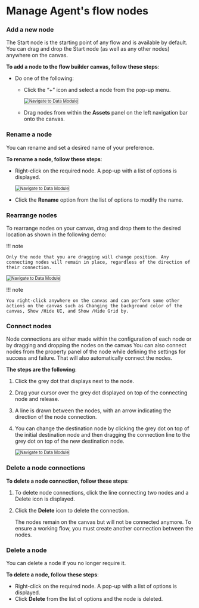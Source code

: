 # Manage Agent's flow nodes


### Add a new node

The Start node is the starting point of any flow and is available by default. You can drag and drop the Start node (as well as any other nodes) anywhere on the canvas.

**To add a node to the flow builder canvas, follow these steps**:

* Do one of the following:
    * Click the “+” icon and select a node from the pop-up menu.

        <img src="../images/navigate-to-data-module.png" alt="Navigate to Data Module" title="Navigate to Data Module" style="border: 1px solid gray; zoom:80%;">

    * Drag nodes from within the **Assets** panel on the left navigation bar onto the canvas.


### Rename a node

You can rename and set a desired name of your preference.

**To rename a node, follow these steps**:

* Right-click on the required node. A pop-up with a list of options is displayed.

    <img src="../images/navigate-to-data-module.png" alt="Navigate to Data Module" title="Navigate to Data Module" style="border: 1px solid gray; zoom:80%;">

* Click the **Rename** option from the list of options to modify the name.


### Rearrange nodes

To rearrange nodes on your canvas, drag and drop them to the desired location as shown in the following demo:

!!! note

    Only the node that you are dragging will change position. Any connecting nodes will remain in place, regardless of the direction of their connection.

<img src="../images/navigate-to-data-module.png" alt="Navigate to Data Module" title="Navigate to Data Module" style="border: 1px solid gray; zoom:80%;">

!!! note

    You right-click anywhere on the canvas and can perform some other actions on the canvas such as Changing the background color of the canvas, Show /Hide UI, and Show /Hide Grid by.


### Connect nodes

Node connections are either made within the configuration of each node or by dragging and dropping the nodes on the canvas You can also connect nodes from the property panel of the node while defining the settings for success and failure. That will also automatically connect the nodes.

**The steps are the following**:


1. Click the grey dot that displays next to the node.
2. Drag your cursor over the grey dot displayed on top of the connecting node and release.
3. A line is drawn between the nodes, with an arrow indicating the direction of the node connection.
4. You can change the destination node by clicking the grey dot on top of the initial destination node and then dragging the connection line to the grey dot on top of the new destination node.

    <img src="../images/navigate-to-data-module.png" alt="Navigate to Data Module" title="Navigate to Data Module" style="border: 1px solid gray; zoom:80%;">


### Delete a node connections

**To delete a node connection, follow these steps**:

1. To delete node connections, click the line connecting two nodes and a Delete icon is displayed.
2. Click the **Delete** icon to delete the connection.

    The nodes remain on the canvas but will not be connected anymore. To ensure a working flow, you must create another connection between the nodes.


### Delete a node

You can delete a node if you no longer require it.

**To delete a node, follow these steps**:

* Right-click on the required node. A pop-up with a list of options is displayed.
* Click **Delete** from the list of options and the node is deleted.